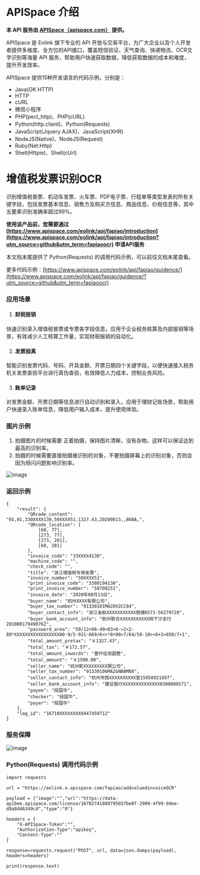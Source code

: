 # APISpace 介绍
**本 API 服务由 [APISpace（apispace.com）](https://www.apispace.com/?utm_source=github&utm_term=fapiaoocr) 提供。**

APISpace 是 Eolink 旗下专业的 API 开放与交易平台，为广大企业以及个人开发者提供多维度、全方位的API接口，覆盖短信验证、天气查询、快递物流、OCR文字识别等海量 API 服务，帮助用户快速获取数据，降低获取数据的成本和难度，提升开发效率。

APISpace 提供15种开发语言的代码示例，分别是：
- Java(OK HTTP)
- HTTP
- cURL
- 微信小程序
- PHP(pecl_http)、PHP(cURL)
- Python(http.client)、Python(Requests)
- JavaScript(Jquery AJAX)、JavaScript(XHR)
- NodeJS(Native)、NodeJS(Request)
- Ruby(Net:Http)
- Shell(Httpie)、Shell(cUrl)

# 增值税发票识别OCR
识别增值税普票、机动车发票、火车票、PDF电子票、行程单等类型发表的所有关键字段，包括发票基本信息、销售方及购买方信息、商品信息、价税信息等，其中五要素识别准确率超过99%。

**使用该产品前，您需要通过 [https://www.apispace.com/eolink/api/fapiao/introduction](https://www.apispace.com/eolink/api/fapiao/introduction?utm_source=github&utm_term=fapiaoocr) 申请API服务**

本文档末尾提供了 Python(Requests) 的调用代码示例，可以前往文档末尾查看。

更多代码示例：[https://www.apispace.com/eolink/api/fapiao/guidence/](https://www.apispace.com/eolink/api/fapiao/guidence/?utm_source=github&utm_term=fapiaoocr)

### 应用场景

1.  #### 财税报销

快速识别录入增值税普票或专票各字段信息，应用于企业税务核算及内部报销等场景，有效减少人工核算工作量，实现财税报销的自动化。

2.  #### 发票验真

智能识别发票代码、号码、开具金额、开票日期四个关键字段，以便快速接入税务机关发票查验平台进行真伪查验，有效降低人力成本，控制业务风险。

3.  #### 账单记录

对发票金额、开票日期等信息进行自动识别和录入，应用于理财记账场景，帮助用户快速录入账单信息，降低用户输入成本，提升使用体验。

### 图片示例

1.  拍摄图片的时候需要 正着拍摄，保持图片清晰，没有杂物，这样可以保证达到最高的识别率。
1.  拍摄的时候需要直接拍摄被识别的对象，不要拍摄屏幕上的识别对象，否则会因为频闪问题影响识别率。

![image](https://user-images.githubusercontent.com/36323798/223982209-132e1928-6cd8-467c-9548-94837850ec67.png)


### 返回示例

```
{
    "result": {
        "QRcode_content": "01,01,330XXXX130,50XXXX51,1327.43,20200813,,86BA,",
        "QRcode_location": [
            [68, 77],
            [273, 77],
            [273, 281],
            [68, 281]
        ],
        "invoice_code": "33XXXX4130",
        "machine_code": "",
        "check_code": "",
        "title": "浙江增值税专用发票",
        "invoice_number": "50XXXX51",
        "print_invoice_code": "3300194130",
        "print_invoice_number": "50708251",
        "invoice_date": "2020年08月13日",
        "buyer_name": "杭州XXXX有限公司",
        "buyer_tax_number": "91330101MA28X2CC84",
        "buyer_contact_info": "浙江省航XXXXXXXXXXX商铺0571-56279728",
        "buyer_bank_account_info": "航州联合XXXXXXXXXXX网下沙支行201000179490762",
        "password_area": "59/12<08-49>03>0->2<2-88*XXXXXXXXXXXXXXXXX80-9/5-921-669/6<>*8+90>7/64/58-10><6+2>050/7+1",
        "total_amount_pretax": "￥1327.43",
        "total_tax": "￥172.57",
        "total_amount_inwords": "壹仟伍佰圆整",
        "total_amount": "￥1500.00",
        "seller_name": "杭州乾XXXXXXXXX限公司",
        "seller_tax_number": "91330106MA2GNB0M08",
        "seller_contact_info": "杭州市西XXXXXXXXXX室15058921697",
        "seller_bank_account_info": "建设银行XXXXXXXXXXXXXX8300000571",
        "payee": "段国华",
        "checker": "段国华",
        "payer": "段国华"
    },
    "log_id": "16710XXXXXXXX8447450712"
}
```

### 服务保障
![image](https://user-images.githubusercontent.com/36323798/223982312-e0da54c1-76b1-43c0-a109-fcb7dcded995.png)

### Python(Requests) 调用代码示例

```
import requests

url = "https://eolink.o.apispace.com/fapiao/addvaluedinvoiceOCR"

payload = {"image":"","url":"https://data-apibee.apispace.com/license/16782741889795037be0f-2909-4f99-9dee-d8a8d46349cd","type":"0"}

headers = {
    "X-APISpace-Token":"",
    "Authorization-Type":"apikey",
    "Content-Type":""
}

response=requests.request("POST", url, data=json.dumps(payload), headers=headers)

print(response.text)

```
